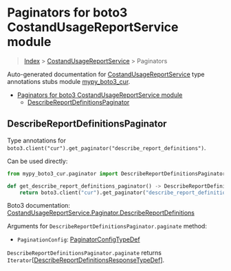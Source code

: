 # Paginators for boto3 CostandUsageReportService module

> [Index](..) > [CostandUsageReportService](.) > Paginators

Auto-generated documentation for
[CostandUsageReportService](https://boto3.amazonaws.com/v1/documentation/api/1.17.75/reference/services/cur.html#CostandUsageReportService)
type annotations stubs module
[mypy_boto3_cur](https://pypi.org/project/mypy-boto3-cur/).

- [Paginators for boto3 CostandUsageReportService module](#paginators-for-boto3-costandusagereportservice-module)
  - [DescribeReportDefinitionsPaginator](#describereportdefinitionspaginator)

## DescribeReportDefinitionsPaginator

Type annotations for
`boto3.client("cur").get_paginator("describe_report_definitions")`.

Can be used directly:

```python
from mypy_boto3_cur.paginator import DescribeReportDefinitionsPaginator

def get_describe_report_definitions_paginator() -> DescribeReportDefinitionsPaginator:
    return boto3.client("cur").get_paginator("describe_report_definitions")
```

Boto3 documentation:
[CostandUsageReportService.Paginator.DescribeReportDefinitions](https://boto3.amazonaws.com/v1/documentation/api/1.17.75/reference/services/cur.html#CostandUsageReportService.Paginator.DescribeReportDefinitions)

Arguments for `DescribeReportDefinitionsPaginator.paginate` method:

- `PaginationConfig`:
  [PaginatorConfigTypeDef](./type_defs.md#paginatorconfigtypedef)

`DescribeReportDefinitionsPaginator.paginate` returns
`Iterator`\[[DescribeReportDefinitionsResponseTypeDef](./type_defs.md#describereportdefinitionsresponsetypedef)\].
